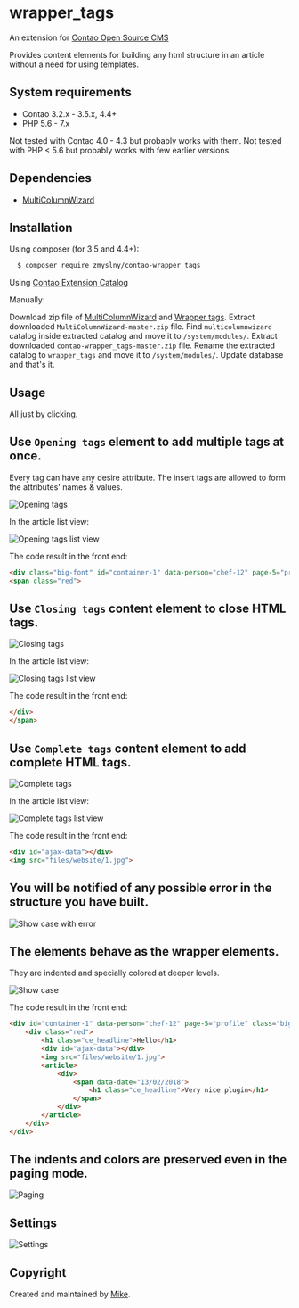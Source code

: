 wrapper_tags 
===============================
An extension for [Contao Open Source CMS](https://contao.org/en/)
 
Provides content elements for building any html structure in an article without a need for using templates.

## System requirements
- Contao 3.2.x - 3.5.x, 4.4+
- PHP 5.6 - 7.x 

Not tested with Contao 4.0 - 4.3 but probably works with them.
Not tested with PHP &lt; 5.6 but probably works with few earlier versions.

## Dependencies

- [MultiColumnWizard](https://github.com/menatwork/MultiColumnWizard "MultiColumnWizard")

## Installation

Using composer (for 3.5 and 4.4+):

```bash
  $ composer require zmyslny/contao-wrapper_tags
```

Using [Contao Extension Catalog](https://contao.org/en/extension-list/view/wrapper_tags.20010009.en.html "Contao extension catalog")

Manually:

Download zip file of [MultiColumnWizard](https://github.com/menatwork/MultiColumnWizard/archive/master.zip "MultiColumnWizard") and [Wrapper tags](https://github.com/Zmyslny/contao-wrapper_tags/archive/master.zip "Contao Wrapper tags").
Extract downloaded `MultiColumnWizard-master.zip` file. Find `multicolumnwizard` catalog inside extracted catalog and move it to `/system/modules/`.
Extract downloaded `contao-wrapper_tags-master.zip` file. Rename the extracted catalog to `wrapper_tags` and move it to `/system/modules/`. Update database and that's it. 
 

## Usage

All just by clicking.

Use `Opening tags` element to add multiple tags at once.
----------

Every tag can have any desire attribute. The insert tags are allowed to form the attributes' names & values.

![Opening tags](docs/wrapper_tags-opening_multi.jpg "Opening tags")

In the article list view:

![Opening tags list view](docs/wrapper_tags-opening-list.jpg "Opening tags list view")

The code result in the front end:

```html
<div class="big-font" id="container-1" data-person="chef-12" page-5="profile">
<span class="red">
```

Use `Closing tags` content element to close HTML tags.
----------------------------------------------------------

![Closing tags](docs/wrapper_tags-closing.jpg "Closing tags")

In the article list view:

![Closing tags list view](docs/wrapper_tags-closing-list.jpg "Closing tags list view")

The code result in the front end:

```html
</div>
</span>
```

Use `Complete tags` content element to add complete HTML tags.
------------------------------------------------------------------

![Complete tags](docs/wrapper_tags-complete.jpg "Complete tags")

In the article list view:

![Complete tags list view](docs/wrapper_tags-complete-list.jpg "Complete tags list view")

The code result in the front end:

```html
<div id="ajax-data"></div>
<img src="files/website/1.jpg">
```

You will be notified of any possible error in the structure you have built.
-------------------------------------------------------------------------------

![Show case with error](docs/error.jpg "Show case with error")

The elements behave as the wrapper elements.
------------------------------------------------

They are indented and specially colored at deeper levels.

![Show case](docs/show-case.jpg "Show case")

The code result in the front end:

```html
<div id="container-1" data-person="chef-12" page-5="profile" class="big-font">
    <div class="red">
        <h1 class="ce_headline">Hello</h1>
        <div id="ajax-data"></div>
        <img src="files/website/1.jpg">
        <article>
            <div>
                <span data-date="13/02/2018">
                    <h1 class="ce_headline">Very nice plugin</h1>
                </span>
            </div>
        </article>
    </div>
</div>
```

The indents and colors are preserved even in the paging mode.
----------------------------------------------------------------
![Paging](docs/paging.jpg "Paging")

Settings
------------
![Settings](docs/tl_settings.jpg "Settings")

## Copyright
Created and maintained by [Mike](http://contao-developer.pl).
